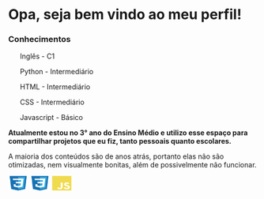 <h1>Opa, seja bem vindo ao meu perfil!</h1>

<h3>Conhecimentos</h3>
<ul>
  <p>Inglês - C1</p>
  <p>Python - Intermediário</p>
  <p>HTML - Intermediário</p>
  <p>CSS - Intermediário</p>
  <p>Javascript - Básico</p>
</ul>

<strong>Atualmente estou no 3° ano do Ensino Médio e utilizo esse espaço para compartilhar projetos que eu fiz, tanto pessoais quanto escolares.</strong>

A maioria dos conteúdos são de anos atrás, portanto elas não são otimizadas, nem visualmente bonitas, além de possivelmente não funcionar.

<a target="_blank" rel="noopener noreferrer nofollow" href="https://raw.githubusercontent.com/devicons/devicon/master/icons/css3/css3-original.svg"><img align="center" height="30" width="40" alt="css-icon" src="https://raw.githubusercontent.com/devicons/devicon/master/icons/css3/css3-original.svg" style="max-width: 100%;"></a>
<a target="_blank" rel="noopener noreferrer nofollow" href="https://raw.githubusercontent.com/devicons/devicon/master/icons/css3/css3-original.svg"><img align="center" height="30" width="40" alt="css-icon" src="https://raw.githubusercontent.com/devicons/devicon/master/icons/css3/css3-original.svg" style="max-width: 100%;"></a>
<a target="_blank" rel="noopener noreferrer nofollow" href="https://raw.githubusercontent.com/devicons/devicon/master/icons/javascript/javascript-plain.svg"><img align="center" height="30" width="40" alt="js-icon" src="https://raw.githubusercontent.com/devicons/devicon/master/icons/javascript/javascript-plain.svg" style="max-width: 100%;"></a>

